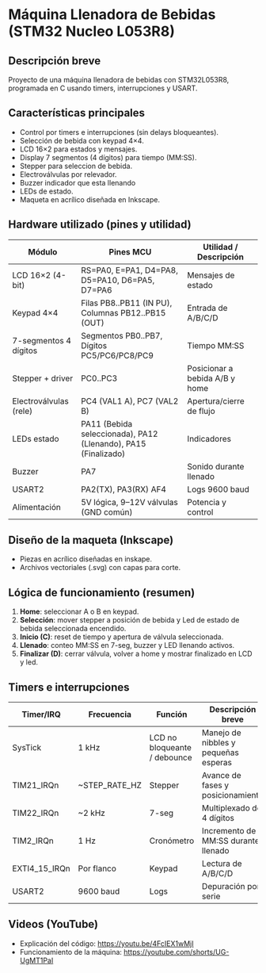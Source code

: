 # Máquina Llenadora de Bebidas (STM32 Nucleo L053R8)

## Descripción breve
Proyecto de una máquina llenadora de bebidas con STM32L053R8, programada en C usando timers, interrupciones y USART.

## Características principales
- Control por timers e interrupciones (sin delays bloqueantes).
- Selección de bebida con keypad 4×4.
- LCD 16×2 para estados y mensajes.
- Display 7 segmentos (4 dígitos) para tiempo (MM:SS).
- Stepper para seleccion de bebida.
- Electroválvulas por relevador.
- Buzzer indicador que esta llenando
- LEDs de estado.
- Maqueta en acrílico diseñada en Inkscape.

## Hardware utilizado (pines y utilidad)

| Módulo | Pines MCU | Utilidad / Descripción |
|---|---|---|
| LCD 16×2 (4-bit) | RS=PA0, E=PA1, D4=PA8, D5=PA10, D6=PA5, D7=PA6 | Mensajes de estado |
| Keypad 4×4 | Filas PB8..PB11 (IN PU), Columnas PB12..PB15 (OUT) | Entrada de A/B/C/D |
| 7-segmentos 4 dígitos | Segmentos PB0..PB7, Dígitos PC5/PC6/PC8/PC9 | Tiempo MM:SS |
| Stepper + driver | PC0..PC3 | Posicionar a bebida A/B y home |
| Electroválvulas (rele) | PC4 (VAL1 A), PC7 (VAL2 B) | Apertura/cierre de flujo |
| LEDs estado | PA11 (Bebida seleccionada), PA12 (Llenando), PA15 (Finalizado) | Indicadores |
| Buzzer | PA7 | Sonido durante llenado |
| USART2 | PA2(TX), PA3(RX) AF4 | Logs 9600 baud |
| Alimentación | 5V lógica, 9–12V válvulas (GND común) | Potencia y control |

## Diseño de la maqueta (Inkscape)
- Piezas en acrílico diseñadas en inskape.
- Archivos vectoriales (.svg) con capas para corte.

## Lógica de funcionamiento (resumen)
1. **Home**: seleccionar A o B en keypad.  
2. **Selección**: mover stepper a posición de bebida y Led de estado de bebida seleccionada encendido.  
3. **Inicio (C)**: reset de tiempo y apertura de válvula seleccionada.  
4. **Llenado**: conteo MM:SS en 7-seg, buzzer y LED llenando activos.  
5. **Finalizar (D)**: cerrar válvula, volver a home y mostrar finalizado en LCD y led.

## Timers e interrupciones

| Timer/IRQ | Frecuencia | Función | Descripción breve |
|---|---|---|---|
| SysTick | 1 kHz | LCD no bloqueante / debounce | Manejo de nibbles y pequeñas esperas |
| TIM21_IRQn | ~STEP_RATE_HZ | Stepper | Avance de fases y posicionamiento |
| TIM22_IRQn | ~2 kHz | 7-seg | Multiplexado de 4 dígitos |
| TIM2_IRQn | 1 Hz | Cronómetro | Incremento de MM:SS durante llenado |
| EXTI4_15_IRQn | Por flanco | Keypad | Lectura de A/B/C/D |
| USART2 | 9600 baud | Logs | Depuración por serie |

## Videos (YouTube)
- Explicación del código: https://youtu.be/4FcIEX1wMjI
- Funcionamiento de la máquina: https://youtube.com/shorts/UG-UgMT1PaI


